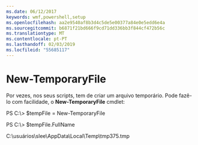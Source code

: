 ```yaml
---
ms.date: 06/12/2017
keywords: wmf,powershell,setup
ms.openlocfilehash: aa2e9540af8b3d4c5de5e00377a84e0e5edd6e4a
ms.sourcegitcommit: b6871f21bd666f9cd71dd336bb3f844cf472b56c
ms.translationtype: MT
ms.contentlocale: pt-PT
ms.lasthandoff: 02/03/2019
ms.locfileid: "55685117"
---
```

# <a name="new-temporaryfile"></a>New-TemporaryFile
Por vezes, nos seus scripts, tem de criar um arquivo temporário. Pode fazê-lo com facilidade, o **New-TemporaryFile** cmdlet:

PS C:\\&gt; $tempFile = New-TemporaryFile

PS C:\\&gt; $tempFile.FullName

C:\\usuários\\slee\\AppData\\Local\\Temp\\tmp375.tmp
